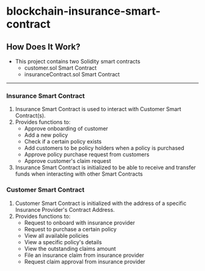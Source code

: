# blockchain-insurance-smart-contract

## How Does It Work?
- This project contains two Solidity smart contracts
  - customer.sol Smart Contract
  - insuranceContract.sol Smart Contract
 
---
### Insurance Smart Contract
1. Insurance Smart Contract is used to interact with Customer Smart Contract(s).
2. Provides functions to:
   - Approve onboarding of customer
   - Add a new policy
   - Check if a certain policy exists
   - Add customers to be policy holders when a policy is purchased
   - Approve policy purchase request from customers
   - Approve customer's claim request
3. Insurance Smart Contract is initialized to be able to receive and transfer funds when interacting with other Smart Contracts

### Customer Smart Contract
1. Customer Smart Contract is initialized with the address of a specific Insurance Provider's Contract Address.
2. Provides functions to:
   - Request to onboard with insurance provider
   - Request to purchase a certain policy
   - View all available policies
   - View a specific policy's details
   - View the outstanding claims amount
   - File an insurance claim from insurance provider
   - Request claim approval from insurance provider 
